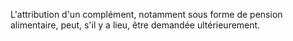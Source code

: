 L'attribution d'un complément, notamment sous forme de pension alimentaire, peut, s'il y a lieu, être demandée ultérieurement.

